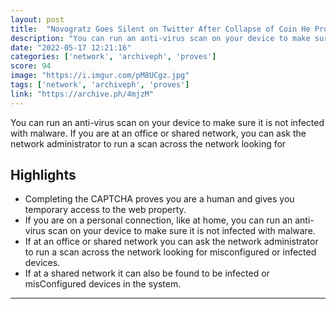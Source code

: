 ```yaml
---
layout: post
title:  "Novogratz Goes Silent on Twitter After Collapse of Coin He Promoted"
description: "You can run an anti-virus scan on your device to make sure it is not infected with malware. If you are at an office or shared network, you can ask the network administrator to run a scan across the network looking for"
date: "2022-05-17 12:21:16"
categories: ['network', 'archiveph', 'proves']
score: 94
image: "https://i.imgur.com/pM8UCgz.jpg"
tags: ['network', 'archiveph', 'proves']
link: "https://archive.ph/4mjzM"
---
```


You can run an anti-virus scan on your device to make sure it is not infected with malware. If you are at an office or shared network, you can ask the network administrator to run a scan across the network looking for

## Highlights

- Completing the CAPTCHA proves you are a human and gives you temporary access to the web property.
- If you are on a personal connection, like at home, you can run an anti-virus scan on your device to make sure it is not infected with malware.
- If at an office or shared network you can ask the network administrator to run a scan across the network looking for misconfigured or infected devices.
- If at a shared network it can also be found to be infected or misConfigured devices in the system.

---
